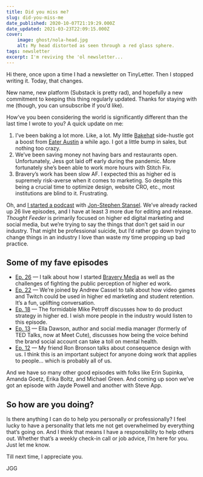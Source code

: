```yaml
---
title: Did you miss me?
slug: did-you-miss-me
date_published: 2020-10-07T21:19:29.000Z
date_updated: 2021-03-23T22:09:15.000Z
cover:
    image: ghost/nola-head.jpg
    alt: My head distorted as seen through a red glass sphere.
tags: newsletter
excerpt: I'm reviving the 'ol newsletter...
---
```


Hi there, once upon a time I had a newsletter on TinyLetter. Then I stopped writing it. Today, that changes.

New name, new platform (Substack is pretty rad), and hopefully a new commitment to keeping this thing regularly updated. Thanks for staying with me (though, you can unsubscribe if you’d like).

How’ve you been considering the world is significantly different than the last time I wrote to you? A quick update on me:

1. I’ve been baking a lot more. Like, a lot. My little [Bakehat](https://bakehat.com) side-hustle got a boost from [Eater Austin](https://austin.eater.com/2020/8/4/21352713/baked-goods-delivery-services-austin) a while ago. I got a little bump in sales, but nothing too crazy.
2. We’ve been saving money not having bars and restaurants open. Unfortunately, Jess got laid off early during the pandemic. More fortunately she’s been able to work more hours with Stitch Fix.
3. Bravery’s work has been slow AF. I expected this as higher ed is supremely risk-averse when it comes to marketing. So despite this being a crucial time to optimize design, website CRO, etc., most institutions are blind to it. Frustrating.

Oh, and [I started a podcast](https://thoughtfeederpod.com?utm_source=jgg) with [Jon-Stephen Stansel](https://jsstansel.com?utm_source=jgg). We’ve already racked up 26 live episodes, and I have at least 3 more due for editing and release. *Thought Feeder* is primarily focused on higher ed digital marketing and social media, but we’re trying to say the things that don’t get said in our industry. That might be professional suicide, but I’d rather go down trying to change things in an industry I love than waste my time propping up bad practice.

## **Some of my fave episodes**

- [Ep. 26](https://thoughtfeederpod.com/podcast/higher-ed-side-hustles-freelance/) — I talk about how I started [Bravery Media](https://bravery.co?utm_source=jgg) as well as the challenges of fighting the public perception of higher ed work.
- [Ep. 22](https://thoughtfeederpod.com/podcast/video-gaming-twitch-for-higher-ed/) — We’re joined by Andrew Cassel to talk about how video games and Twitch could be used in higher ed marketing and student retention. It’s a fun, uplifting conversation.
- [Ep. 18](https://thoughtfeederpod.com/podcast/episode-18-product-mentality-for-higher-ed/) — The formidable Mike Petroff discusses how to do product strategy in higher ed. I wish more people in the industry would listen to this episode.
- [Ep. 13](https://thoughtfeederpod.com/podcast/hard-work-of-social-media-management/) — Ella Dawson, author and social media manager (formerly of TED Talks, now at Meet Cute), discusses how being the voice behind the brand social account can take a toll on mental health.
- [Ep. 12](https://thoughtfeederpod.com/podcast/service-design-and-consequences/) — My friend Ron Bronson talks about consequence design with us. I think this is an important subject for anyone doing work that applies to people… which is probably all of us.

And we have so many other good episodes with folks like Erin Supinka, Amanda Goetz, Erika Boltz, and Michael Green. And coming up soon we’ve got an episode with Jayde Powell and another with Steve App.

## So how are you doing?

Is there anything I can do to help you personally or professionally? I feel lucky to have a personality that lets me not get overwhelmed by everything that’s going on. And I think that means I have a responsibility to help others out. Whether that’s a weekly check-in call or job advice, I’m here for you. Just let me know.

Till next time, I appreciate you.

JGG
